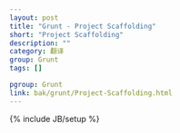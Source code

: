 ```yaml
---
layout: post
title: "Grunt - Project Scaffolding"
short: "Project Scaffolding"
description: ""
category: 翻译
group: Grunt
tags: []

pgroup: Grunt
link: bak/grunt/Project-Scaffolding.html
---
```

{% include JB/setup %}
